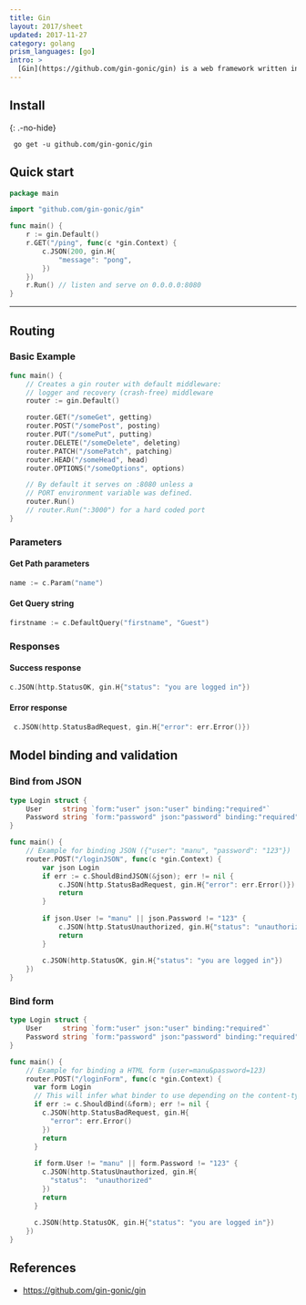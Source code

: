 ```yaml
---
title: Gin
layout: 2017/sheet
updated: 2017-11-27
category: golang
prism_languages: [go]
intro: > 
  [Gin](https://github.com/gin-gonic/gin) is a web framework written in Go (Golang).
---
```


## Install

{: .-no-hide}

```shell
 go get -u github.com/gin-gonic/gin
```

## Quick start

```go
package main

import "github.com/gin-gonic/gin"

func main() {
	r := gin.Default()
	r.GET("/ping", func(c *gin.Context) {
		c.JSON(200, gin.H{
			"message": "pong",
		})
	})
	r.Run() // listen and serve on 0.0.0.0:8080
}
```

---

## Routing

### Basic Example

```go
func main() {
	// Creates a gin router with default middleware:
	// logger and recovery (crash-free) middleware
	router := gin.Default()

	router.GET("/someGet", getting)
	router.POST("/somePost", posting)
	router.PUT("/somePut", putting)
	router.DELETE("/someDelete", deleting)
	router.PATCH("/somePatch", patching)
	router.HEAD("/someHead", head)
	router.OPTIONS("/someOptions", options)

	// By default it serves on :8080 unless a
	// PORT environment variable was defined.
	router.Run()
	// router.Run(":3000") for a hard coded port
}
```

### Parameters

#### Get Path parameters

```go
name := c.Param("name")
```

#### Get Query string

```go
firstname := c.DefaultQuery("firstname", "Guest")
```

### Responses

#### Success response

```go
c.JSON(http.StatusOK, gin.H{"status": "you are logged in"})
```

#### Error response

```go
 c.JSON(http.StatusBadRequest, gin.H{"error": err.Error()})
 ```


## Model binding and validation

### Bind from JSON

```go
type Login struct {
	User     string `form:"user" json:"user" binding:"required"`
	Password string `form:"password" json:"password" binding:"required"`
}

func main() {
	// Example for binding JSON ({"user": "manu", "password": "123"})
	router.POST("/loginJSON", func(c *gin.Context) {
		var json Login
		if err := c.ShouldBindJSON(&json); err != nil {
			c.JSON(http.StatusBadRequest, gin.H{"error": err.Error()})
			return
		}
		
		if json.User != "manu" || json.Password != "123" {
			c.JSON(http.StatusUnauthorized, gin.H{"status": "unauthorized"})
			return
		} 
		
		c.JSON(http.StatusOK, gin.H{"status": "you are logged in"})
	})
}
```

### Bind form

```go
type Login struct {
	User     string `form:"user" json:"user" binding:"required"`
	Password string `form:"password" json:"password" binding:"required"`
}

func main() {
    // Example for binding a HTML form (user=manu&password=123)
    router.POST("/loginForm", func(c *gin.Context) {
      var form Login
      // This will infer what binder to use depending on the content-type header.
      if err := c.ShouldBind(&form); err != nil {
        c.JSON(http.StatusBadRequest, gin.H{
          "error": err.Error()
        })
        return
      }
      
      if form.User != "manu" || form.Password != "123" {
        c.JSON(http.StatusUnauthorized, gin.H{
          "status":  "unauthorized"
        })
        return
      } 
      
      c.JSON(http.StatusOK, gin.H{"status": "you are logged in"})
    })
}
```  

References
----------

- <https://github.com/gin-gonic/gin>
